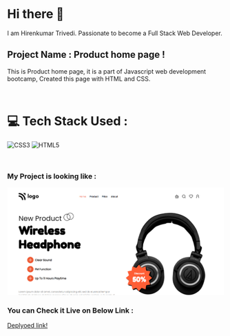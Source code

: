 # Hi there 👋

I am Hirenkumar Trivedi. Passionate to become a Full Stack Web Developer.

## Project Name : **Product home page !**

This is Product home page, it is a part of Javascript web development bootcamp, Created this page with HTML and CSS.


</br>

# 💻 Tech Stack Used :

![CSS3](https://img.shields.io/badge/css3-%231572B6.svg?style=for-the-badge&logo=css3&logoColor=white) ![HTML5](https://img.shields.io/badge/html5-%23E34F26.svg?style=for-the-badge&logo=html5&logoColor=white)

</br>

### My Project is looking like :

![Web Site Image](./assets/p1.PNG)

### You can Check it Live on Below Link :

[Deplyoed link!](https://liveclassproject7.netlify.app/)
